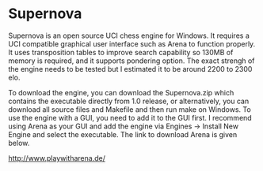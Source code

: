 # Supernova

Supernova is an open source UCI chess engine for Windows. It requires a UCI compatible graphical user interface such as Arena to function properly. It uses transposition tables to improve search capability so 130MB of memory is required, and it supports pondering option. The exact strengh of the engine needs to be tested but I estimated it to be around 2200 to 2300 elo.

To download the engine, you can download the Supernova.zip which contains the executable directly from 1.0 release, or alternatively, you can download all source files and Makefile and then run make on Windows. To use the engine with a GUI, you need to add it to the GUI first. I recommend using Arena as your GUI and add the engine via Engines -> Install New Engine and select the executable. The link to download Arena is given below.

http://www.playwitharena.de/
